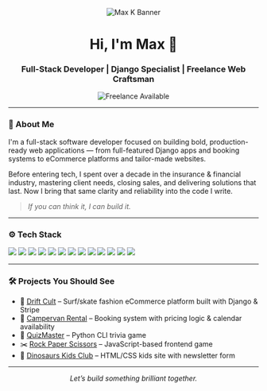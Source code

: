 <!-- Banner -->
<p align="center">
  <img src="https://your-banner-image-url.com/banner.png" alt="Max K Banner">
</p>

<h1 align="center">Hi, I'm Max 👋</h1>
<h3 align="center">Full-Stack Developer | Django Specialist | Freelance Web Craftsman</h3>

<p align="center">
  <img src="https://img.shields.io/badge/freelance-available-brightgreen?style=flat-square" alt="Freelance Available"/>
</p>

---

### 🧭 About Me

I'm a full-stack software developer focused on building bold, production-ready web applications — from full-featured Django apps and booking systems to eCommerce platforms and tailor-made websites.

Before entering tech, I spent over a decade in the insurance & financial industry, mastering client needs, closing sales, and delivering solutions that last. Now I bring that same clarity and reliability into the code I write.

> _If you can think it, I can build it._

---

### ⚙️ Tech Stack

<p align="left">
  <img src="https://img.shields.io/badge/Python-3776AB?style=for-the-badge&logo=python&logoColor=white"/>
  <img src="https://img.shields.io/badge/Django-092E20?style=for-the-badge&logo=django&logoColor=white"/>
  <img src="https://img.shields.io/badge/Flask-000000?style=for-the-badge&logo=flask&logoColor=white"/>
  <img src="https://img.shields.io/badge/React-20232A?style=for-the-badge&logo=react&logoColor=61DAFB"/>
  <img src="https://img.shields.io/badge/JavaScript-F7DF1E?style=for-the-badge&logo=javascript&logoColor=black"/>
  <img src="https://img.shields.io/badge/HTML5-E34F26?style=for-the-badge&logo=html5&logoColor=white"/>
  <img src="https://img.shields.io/badge/CSS3-1572B6?style=for-the-badge&logo=css3&logoColor=white"/>
  <img src="https://img.shields.io/badge/jQuery-0769AD?style=for-the-badge&logo=jquery&logoColor=white"/>
  <img src="https://img.shields.io/badge/Bootstrap-563D7C?style=for-the-badge&logo=bootstrap&logoColor=white"/>
  <img src="https://img.shields.io/badge/PostgreSQL-4169E1?style=for-the-badge&logo=postgresql&logoColor=white"/>
  <img src="https://img.shields.io/badge/SQLite-003B57?style=for-the-badge&logo=sqlite&logoColor=white"/>
  <img src="https://img.shields.io/badge/Git-F05032?style=for-the-badge&logo=git&logoColor=white"/>
  <img src="https://img.shields.io/badge/GitHub-181717?style=for-the-badge&logo=github&logoColor=white"/>
</p>

---

### 🛠️ Projects You Should See

- 🧢 [Drift Cult](https://github.com/Maxcode0101/drift_cult) – Surf/skate fashion eCommerce platform built with Django & Stripe  
- 🚐 [Campervan Rental](https://github.com/Maxcode0101/campervan_rental) – Booking system with pricing logic & calendar availability  
- 🧠 [QuizMaster](https://github.com/Maxcode0101/QuizMaster-Battle-of-Brains-) – Python CLI trivia game  
- ✂️ [Rock Paper Scissors](https://github.com/Maxcode0101/Rock_Paper_Scissors) – JavaScript-based frontend game  
- 🦕 [Dinosaurs Kids Club](https://github.com/Maxcode0101/Dinosaurs-Kids-Club) – HTML/CSS kids site with newsletter form  

---

<p align="center">
  <em>Let’s build something brilliant together.</em>
</p>
